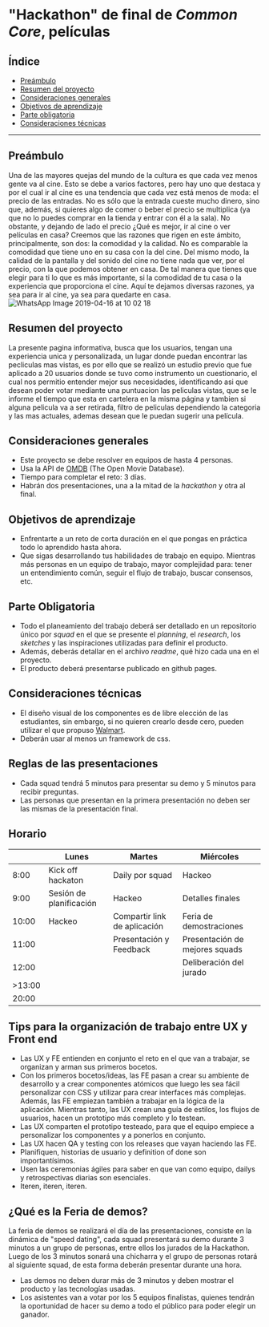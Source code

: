# "Hackathon" de final de _Common Core_, películas
## Índice
* [Preámbulo](#preámbulo)
* [Resumen del proyecto](#resumen-del-proyecto)
* [Consideraciones generales](#consideraciones-generales)
* [Objetivos de aprendizaje](#objetivos-de-aprendizaje)
* [Parte obligatoria](#parte-obligatoria)
* [Consideraciones técnicas](#consideraciones-técnicas)
 ***
## Preámbulo
Una de las mayores quejas del mundo de la cultura es que cada vez menos gente va al cine. Esto se debe a varios factores, pero hay uno que destaca y por el cual ir al cine es una tendencia que cada vez está menos de moda: el precio de las entradas. No es sólo que la entrada cueste mucho dinero, sino que, además, si quieres algo de comer o beber el precio se multiplica (ya que no lo puedes comprar en la tienda y entrar con él a la sala).
No obstante, y dejando de lado el precio ¿Qué es mejor, ir al cine o ver películas en casa?
Creemos que las razones que rigen en este ámbito, principalmente, son dos: la comodidad y la calidad. No es comparable la comodidad que tiene uno en su casa con la del cine. Del mismo modo, la calidad de la pantalla y del sonido del cine no tiene nada que ver, por el precio, con la que podemos obtener en casa. De tal manera que tienes que elegir para ti lo que es más importante, si la comodidad de tu casa o la experiencia que proporciona el cine. Aquí te dejamos diversas razones, ya sea para ir al cine, ya sea para quedarte en casa.
 ![WhatsApp Image 2019-04-16 at 10 02 18](https://user-images.githubusercontent.com/47748876/56221888-ac7bc500-6030-11e9-92d6-ae5397990853.jpeg)
## Resumen del proyecto
La presente pagina informativa, busca que los usuarios, tengan una experiencia unica y personalizada, un lugar donde puedan encontrar las pecliculas mas vistas, es por ello que se realizó un estudio previo que fue aplicado a 20 usuarios donde se tuvo como instrumento un cuestionario, el cual nos permitio entender mejor sus necesidades, identificando asi que desean poder votar mediante una puntuacion las peliculas vistas, que se le informe el tiempo que esta en cartelera en la misma página y tambien si alguna pelicula va a ser retirada, filtro de peliculas dependiendo la categoria y las mas actuales, ademas desean que le puedan sugerir una película. 
## Consideraciones generales
* Este proyecto se debe resolver en equipos de hasta 4 personas.
* Usa la API de [OMDB](http://www.omdbapi.com/) (The Open Movie Database).
* Tiempo para completar el reto: 3 días.
* Habrán dos presentaciones, una a la mitad de la _hackathon_ y otra al final.
## Objetivos de aprendizaje
* Enfrentarte a un reto de corta duración en el que pongas en práctica todo
lo aprendido hasta ahora.
* Que sigas desarrollando tus habilidades de trabajo en equipo. Mientras más
personas en un equipo de trabajo, mayor complejidad para: tener un entendimiento
común, seguir el flujo de trabajo, buscar consensos, etc.
## Parte Obligatoria
* Todo el planeamiento del trabajo deberá ser detallado en un repositorio único
por _squad_ en el que se presente el _planning_, el _research_, los _sketches_
y las inspiraciones utilizadas para definir el producto.
* Además, deberás detallar en el archivo _readme_, qué hizo cada una en el
proyecto.
* El producto deberá presentarse publicado en github pages.
## Consideraciones técnicas
* El diseño visual de los componentes es de libre elección de las estudiantes,
sin embargo, si no quieren crearlo desde cero, pueden utilizar el que
propuso [Walmart](https://drive.google.com/file/d/0B6GBtl-gO6LwaVprQkFqTGI2a28/view).
* Deberán usar al menos un framework de css.
## Reglas de las presentaciones 
* Cada squad tendrá 5 minutos para presentar su demo y 5 minutos para recibir preguntas.
* Las personas que presentan en la primera presentación no deben ser las mismas de la presentación final.
## Horario
|       |  Lunes            | Martes                       | Miércoles                     | 
|------ | ------------------| ---------------------------- | ----------------------------- | 
| 8:00  | Kick off hackaton | Daily por squad              |   Hackeo                      |      
| 9:00  | Sesión de planificación  | Hackeo                |   Detalles finales            | 
| 10:00 | Hackeo            | Compartir link de aplicación | Feria de demostraciones       |
| 11:00 |                   | Presentación y Feedback      | Presentación de mejores squads|    
| 12:00 |                   |                              |     Deliberación del jurado   |                                
|>13:00 |                   |                              |                               |                                
| 20:00 |                   |                              |                               |                       
## Tips para la organización de trabajo entre UX y Front end 
* Las UX y FE entienden en conjunto el reto en el que van a trabajar, se organizan y arman sus primeros bocetos.
* Con los primeros bocetos/ideas, las FE pasan a crear su ambiente de desarrollo y a crear componentes atómicos que luego les sea fácil personalizar con CSS y utilizar para crear interfaces más complejas. Además, las FE empiezan también a trabajar en la lógica de la aplicación. Mientras tanto, las UX crean una guía de estilos, los flujos de usuarios, hacen un prototipo más completo y lo testean.
* Las UX comparten el prototipo testeado, para que el equipo empiece a personalizar los componentes y a ponerlos en conjunto.
* Las UX hacen QA y testing con los releases que vayan haciendo las FE.
* Planifiquen, historias de usuario y definition of done son importantísimos.
* Usen las ceremonias ágiles para saber en que van como equipo, dailys y retrospectivas diarias son esenciales.
* Iteren, iteren, iteren.
## ¿Qué es la Feria de demos?
La feria de demos se realizará el día de las presentaciones, consiste en la dinámica de "speed dating", cada squad presentará su demo durante 3 minutos a un grupo de personas, entre ellos los jurados de la Hackathon. Luego de los 3 minutos sonará una chicharra y el grupo de personas rotará al siguiente squad, de esta forma deberán presentar durante una hora. 
* Las demos no deben durar más de 3 minutos y deben mostrar el producto y las tecnologías usadas.
* Los asistentes van a votar por los 5 equipos finalistas, quienes tendrán la oportunidad de hacer su demo a todo el público para poder elegir un ganador. 